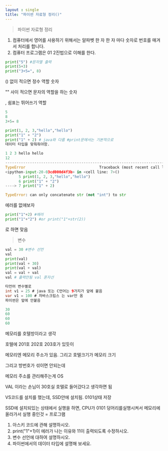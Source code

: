 ```yaml
---
layout : single
title: "파이썬 자료형 정리()"
---
```


> 파이썬 자료형 정리


1. 컴퓨터에서 영어를 사용하기 위해서는 알파벳 한 자 한 자 마다 숫자로 번호를 매겨서 처리를 합니다. 
2. 컴퓨터 프로그램은 01 2진법으로 이해를 한다.

```python
print("5") #문자열 출력
print(5+3)
print("3+5=", 8)
```

() 없이 적으면 정수 역할 숫자

"" 사이 적으면 문자의 역할을 하는 숫자 

, 쉼표는 뛰어쓰기 역할

```python
5
8
3+5= 8
```

```python
print(1, 2, 3,"hello","hello")
print("1" + "2")
print("1" + 2) # java와 다름 #print문에서는 기본적으로 
데이터 타입을 맞춰줘야함. 
```

```python
1 2 3 hello hello
12
---------------------------------------------------------------------------
TypeError                                 Traceback (most recent call last)
<ipython-input-20-03cd000d4f3b> in <cell line: 7>()
      5 print(1, 2, 3,"hello","hello")
      6 print("1" + "2")
----> 7 print("1" + 2)

TypeError: can only concatenate str (not "int") to str
```

에러를 없애보자

```python
print("1"+2) #에러
print("1"+"2") #or print("1"+str(2))
```

로 하면 맞음 

> 변수

```python
val = 30 #변수 선언
val
print(val)
print(val + 30)
print(val + val)
val = val + val
val # 출력안됨 val 혼자선
```

```java
타언어 변수별로 
int v1 = 25 # java 또는 C언어는 9가지가 앞에 붙음
var v1 = 100 # 자바스크립스 는 var만 옴
파이썬은 앞에 안붙음  
```



```python
30
60
60
60
```



메모리를 호텔방이라고 생각 

호텔에 201호 202호 203호가 있듯이

메모리엔 메모리 주소가 있음. 그리고 호텔크기가 메모리 크기 



그리고 방번호가 섞이면 안되는데

 메모리 주소를 관리해주는게 OS 



VAL 이라는 손님이 30호실 호텔로 들어갔다고 생각하면 됨



VS코드를 설치를 했는데, SSD안에 설치됨. 0101상태 저장  

SSD에 설치되있는 상태에서 실행을 하면, CPU가 0101 덩어리를실행시켜서 메모리에 올라가서 실행 중인것 = 프로그램



1. 아스키 코드에 관해 설명하시오.
2. print("1"+1)이 에러가 나는 이유와 11이 출력되도록 수정하시오.
3. 변수 선언에 대하여 설명하시오.
4. 파이썬에서의 데이터 타입에 설명해 보세요. 
